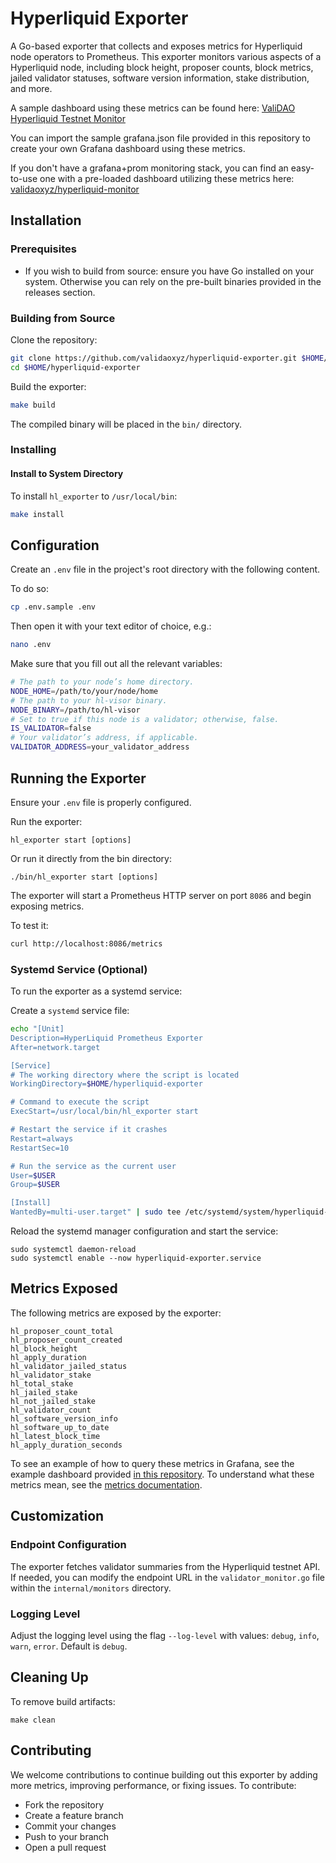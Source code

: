 # Hyperliquid Exporter

A Go-based exporter that collects and exposes metrics for Hyperliquid node operators to Prometheus. This exporter monitors various aspects of a Hyperliquid node, including block height, proposer counts, block metrics, jailed validator statuses, software version information, stake distribution, and more.

A sample dashboard using these metrics can be found here: [ValiDAO Hyperliquid Testnet Monitor](https://hyperliquid-testnet-monitor.validao.xyz/public-dashboards/ff0fbe53299b4f95bb6e9651826b26e0)

You can import the sample grafana.json file provided in this repository to create your own Grafana dashboard using these metrics.

If you don't have a grafana+prom monitoring stack, you can find an easy-to-use one with a pre-loaded dashboard utilizing these metrics here: [validaoxyz/hyperliquid-monitor](https://github.com/validaoxyz/hyperliquid-monitor)

## Installation

### Prerequisites

- If you wish to build from source: ensure you have Go installed on your system. Otherwise you can rely on the pre-built binaries provided in the releases section.

### Building from Source

Clone the repository:

```bash
git clone https://github.com/validaoxyz/hyperliquid-exporter.git $HOME/hyperliquid-exporter
cd $HOME/hyperliquid-exporter
```

Build the exporter:

```bash
make build
```

The compiled binary will be placed in the `bin/` directory.

### Installing

#### Install to System Directory

To install `hl_exporter` to `/usr/local/bin`:

```bash
make install
```

## Configuration

Create an `.env` file in the project's root directory with the following content. 

To do so:
```bash
cp .env.sample .env
```
Then open it with your text editor of choice, e.g.:
```bash
nano .env
```
Make sure that you fill out all the relevant variables:
```bash
# The path to your node’s home directory.
NODE_HOME=/path/to/your/node/home
# The path to your hl-visor binary.
NODE_BINARY=/path/to/hl-visor
# Set to true if this node is a validator; otherwise, false.
IS_VALIDATOR=false
# Your validator’s address, if applicable.
VALIDATOR_ADDRESS=your_validator_address
```


## Running the Exporter

Ensure your `.env` file is properly configured.

Run the exporter:

```
hl_exporter start [options]
```
Or run it directly from the bin directory:

```
./bin/hl_exporter start [options]
```

The exporter will start a Prometheus HTTP server on port `8086` and begin exposing metrics.

To test it:
```bash
curl http://localhost:8086/metrics
```

### Systemd Service (Optional)

To run the exporter as a systemd service:

Create a `systemd` service file:

```bash
echo "[Unit]
Description=HyperLiquid Prometheus Exporter
After=network.target

[Service]
# The working directory where the script is located
WorkingDirectory=$HOME/hyperliquid-exporter

# Command to execute the script
ExecStart=/usr/local/bin/hl_exporter start

# Restart the service if it crashes
Restart=always
RestartSec=10

# Run the service as the current user
User=$USER
Group=$USER

[Install]
WantedBy=multi-user.target" | sudo tee /etc/systemd/system/hyperliquid-exporter.service
```

Reload the systemd manager configuration and start the service:

```
sudo systemctl daemon-reload
sudo systemctl enable --now hyperliquid-exporter.service
```

## Metrics Exposed
The following metrics are exposed by the exporter:
```
hl_proposer_count_total
hl_proposer_count_created
hl_block_height
hl_apply_duration
hl_validator_jailed_status
hl_validator_stake
hl_total_stake
hl_jailed_stake
hl_not_jailed_stake
hl_validator_count
hl_software_version_info
hl_software_up_to_date
hl_latest_block_time
hl_apply_duration_seconds 
```
To see an example of how to query these metrics in Grafana, see the example dashboard provided [in this repository](./grafana/). To understand what these metrics mean, see the [metrics documentation](./internal/metrics/).


## Customization

### Endpoint Configuration

The exporter fetches validator summaries from the Hyperliquid testnet API. If needed, you can modify the endpoint URL in the `validator_monitor.go` file within the `internal/monitors` directory.

### Logging Level

Adjust the logging level using the flag `--log-level` with values: `debug`, `info`, `warn`, `error`. Default is `debug`.

## Cleaning Up

To remove build artifacts:

```
make clean
```

## Contributing

We welcome contributions to continue building out this exporter by adding more metrics, improving performance, or fixing issues. To contribute:

- Fork the repository
- Create a feature branch
- Commit your changes
- Push to your branch
- Open a pull request
